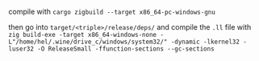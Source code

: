 compile with `cargo zigbuild --target x86_64-pc-windows-gnu`

then go into `target/<triple>/release/deps/` and compile the `.ll` file with `zig build-exe -target x86_64-windows-none -L"/home/hel/.wine/drive_c/windows/system32/" -dynamic -lkernel32 -luser32 -O ReleaseSmall -ffunction-sections --gc-sections`
